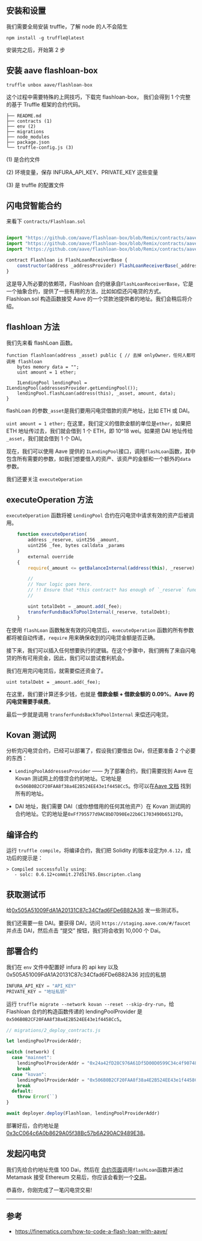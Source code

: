  
## 安装和设置

我们需要全局安装 truffle，了解 node 的人不会陌生

`npm install -g truffle@latest`

安装完之后，开始第 2 步

## 安装 aave flashloan-box

`truffle unbox aave/flashloan-box`

这个过程中需要特殊的上网技巧，下载完 flashloan-box， 我们会得到 1 个完整的基于 Truffle 框架的合约代码。

```
├── README.md
├── contracts (1)
├── env (2)
├── migrations
├── node_modules
├── package.json
└── truffle-config.js (3)
```

(1) 是合约文件

(2) 环境变量，保存 INFURA_API_KEY、PRIVATE_KEY 这些变量

(3) 是 truffle 的配置文件

## 闪电贷智能合约

来看下 `contracts/Flashloan.sol`

```js

import "https://github.com/aave/flashloan-box/blob/Remix/contracts/aave/FlashLoanReceiverBase.sol";
import "https://github.com/aave/flashloan-box/blob/Remix/contracts/aave/ILendingPoolAddressesProvider.sol";
import "https://github.com/aave/flashloan-box/blob/Remix/contracts/aave/ILendingPool.sol";

contract Flashloan is FlashLoanReceiverBase {
    constructor(address _addressProvider) FlashLoanReceiverBase(_addressProvider) public {}
}
```

这是导入所必要的依赖项，Flashloan 合约继承自`FlashLoanReceiverBase`，它是一个抽象合约，提供了一些有用的方法，比如如偿还闪电贷的方式。 Flashloan.sol 构造函数接受 Aave 的一个贷款池提供者的地址。我们会稍后将介绍。

## flashloan 方法

我们先来看 flashLoan 函数。

```
function flashloan(address _asset) public { // 去掉 onlyOwner，任何人都可调用 flashloan
    bytes memory data = "";
    uint amount = 1 ether;

    ILendingPool lendingPool = ILendingPool(addressesProvider.getLendingPool());
    lendingPool.flashLoan(address(this), _asset, amount, data);
}
```

flashLoan 的参数`_asset`是我们要用闪电贷借款的资产地址，比如 ETH 或 DAI。

`uint amount = 1 ether;`
在这里，我们定义的借款金额的单位是`ether`，如果把 ETH 地址传过去，我们就会借到 1 个 ETH，即 10^18 wei。如果把 DAI 地址传给 `_asset`，我们就会借到 1 个 DAI。

现在，我们可以使用 Aave 提供的 `ILendingPool`接口，调用`flashLoan`函数，其中包含所有需要的参数，如我们想要借入的资产、该资产的金额和一个额外的`data`参数。

我们还要关注 `executeOperation`

## executeOperation 方法

`executeOperation` 函数将被 `LendingPool` 合约在闪电贷中请求有效的资产后被调用。

```js
    function executeOperation(
        address _reserve, uint256 _amount,
        uint256 _fee, bytes calldata _params
    )
        external override
    {
        require(_amount <= getBalanceInternal(address(this), _reserve), "Invalid balance, was the flashLoan successful?");

        //
        // Your logic goes here.
        // !! Ensure that *this contract* has enough of `_reserve` funds to payback the `_fee` !!
        //

        uint totalDebt = _amount.add(_fee);
        transferFundsBackToPoolInternal(_reserve, totalDebt);
    }
```

在使用 `flashLoan` 函数触发有效的闪电贷后，`executeOperation` 函数的所有参数都将被自动传递，`require` 用来确保收到的闪电贷金额是否正确。

接下来，我们可以插入任何想要执行的逻辑。在这个步骤中，我们拥有了来自闪电贷的所有可用资金，因此，我们可以尝试套利机会。

我们在用完闪电贷后，就需要偿还资金了。

`uint totalDebt = _amount.add(_fee);`

在这里，我们要计算还多少钱，也就是 **借款金额 + 借款金额的 0.09%**。**Aave 的闪电贷需要手续费**。

最后一步就是调用 `transferFundsBackToPoolInternal` 来偿还闪电贷。

## Kovan 测试网

分析完闪电贷合约，已经可以部署了，假设我们要借出 Dai，但还要准备 2 个必要的东西：

- `LendingPoolAddressesProvider` —— 为了部署合约，我们需要找到 Aave 在 Kovan 测试网上的借贷合约的地址。它地址是`0x506B0B2CF20FAA8f38a4E2B524EE43e1f4458Cc5`。你可以在[Aave 文档](https://docs.aave.com/developers/deployed-contracts) 找到所有的地址。

- DAI 地址，我们需要 DAI（或你想借用的任何其他资产）在 Kovan 测试网的合约地址。它的地址是`0xFf795577d9AC8bD7D90Ee22b6C1703490b6512FD`。

## 编译合约

运行 `truffle compile`，将编译合约，我们把 Solidity 的版本设定为`0.6.12`，成功后的提示是：

```
> Compiled successfully using:
   - solc: 0.6.12+commit.27d51765.Emscripten.clang
```

## 获取测试币

给[0x505A51009FdA1A20131C87c34Cfad6FDe6B82A36](https://kovan.etherscan.io/address/0x505a51009fda1a20131c87c34cfad6fde6b82a36) 发一些测试币。

我们还需要一些 DAI。要获得 DAI，访问 `https://staging.aave.com/#/faucet` 并点击 DAI，然后点击 “提交” 按钮，我们将会收到 10,000 个 Dai。

## 部署合约

我们在 `env` 文件中配置好 infura 的 api key 以及 0x505A51009FdA1A20131C87c34Cfad6FDe6B82A36 对应的私钥

```js
INFURA_API_KEY = "API_KEY"
PRIVATE_KEY = "地址私钥"
```

运行 `truffle migrate --network kovan --reset --skip-dry-run`，给 Flashloan 合约的构造函数传递的 lendingPoolProvider 是`0x506B0B2CF20FAA8f38a4E2B524EE43e1f4458Cc5`。

```js
// migrations/2_deploy_contracts.js

let lendingPoolProviderAddr;

switch (network) {
  case "mainnet":
    lendingPoolProviderAddr = "0x24a42fD28C976A61Df5D00D0599C34c4f90748c8";
    break
  case "kovan":
    lendingPoolProviderAddr = "0x506B0B2CF20FAA8f38a4E2B524EE43e1f4458Cc5";
    break
  default:
    throw Error(``)
}

await deployer.deploy(Flashloan, lendingPoolProviderAddr)
```

部署好后，合约地址是 [0x3cC064c6A0b8629A05f38Bc57b6A290AC9489E38](https://kovan.etherscan.io/address/0x3cC064c6A0b8629A05f38Bc57b6A290AC9489E38#code)。

## 发起闪电贷

我们先给合约地址充值 100 Dai，然后在 [合约页面](https://kovan.etherscan.io/address/0x3cC064c6A0b8629A05f38Bc57b6A290AC9489E38#writeContract)调用`flashLoan`函数并通过 Metamask 接受 Ethereum 交易后，你应该会看到一个[交易](https://kovan.etherscan.io/tx/0x17aa0c8d6c36211976ca35cdc5a6f2597aaf64a63d87d46bafffa9ffb6c1716f)。

恭喜你，你刚完成了一笔闪电贷交易!

---

## 参考

- https://finematics.com/how-to-code-a-flash-loan-with-aave/

